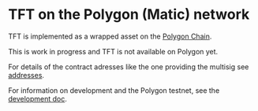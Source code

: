 # TFT on the Polygon (Matic) network

TFT is implemented as a wrapped asset on the [Polygon Chain](https://polygon.technology).

This is work in progress and TFT is not available on Polygon yet.

For details of the contract adresses like the one providing the multisig see [addresses](./addresses.md).

For information on development and the Polygon testnet, see the [development doc](./development.md).
